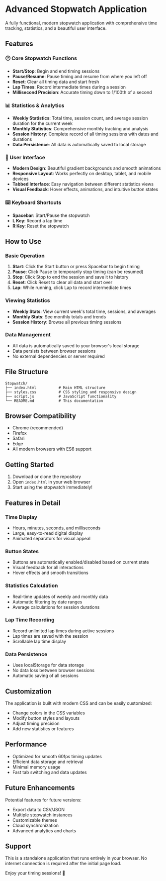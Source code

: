 # Advanced Stopwatch Application

A fully functional, modern stopwatch application with comprehensive time tracking, statistics, and a beautiful user interface.

## Features

### 🕐 Core Stopwatch Functions
- **Start/Stop**: Begin and end timing sessions
- **Pause/Resume**: Pause timing and resume from where you left off
- **Reset**: Clear all timing data and start fresh
- **Lap Times**: Record intermediate times during a session
- **Millisecond Precision**: Accurate timing down to 1/100th of a second

### 📊 Statistics & Analytics
- **Weekly Statistics**: Total time, session count, and average session duration for the current week
- **Monthly Statistics**: Comprehensive monthly tracking and analysis
- **Session History**: Complete record of all timing sessions with dates and durations
- **Data Persistence**: All data is automatically saved to local storage

### 🎨 User Interface
- **Modern Design**: Beautiful gradient backgrounds and smooth animations
- **Responsive Layout**: Works perfectly on desktop, tablet, and mobile devices
- **Tabbed Interface**: Easy navigation between different statistics views
- **Visual Feedback**: Hover effects, animations, and intuitive button states

### ⌨️ Keyboard Shortcuts
- **Spacebar**: Start/Pause the stopwatch
- **L Key**: Record a lap time
- **R Key**: Reset the stopwatch

## How to Use

### Basic Operation
1. **Start**: Click the Start button or press Spacebar to begin timing
2. **Pause**: Click Pause to temporarily stop timing (can be resumed)
3. **Stop**: Click Stop to end the session and save it to history
4. **Reset**: Click Reset to clear all data and start over
5. **Lap**: While running, click Lap to record intermediate times

### Viewing Statistics
- **Weekly Stats**: View current week's total time, sessions, and averages
- **Monthly Stats**: See monthly totals and trends
- **Session History**: Browse all previous timing sessions

### Data Management
- All data is automatically saved to your browser's local storage
- Data persists between browser sessions
- No external dependencies or server required

## File Structure

```
Stopwatch/
├── index.html          # Main HTML structure
├── styles.css          # CSS styling and responsive design
├── script.js           # JavaScript functionality
└── README.md           # This documentation
```

## Browser Compatibility

- Chrome (recommended)
- Firefox
- Safari
- Edge
- All modern browsers with ES6 support

## Getting Started

1. Download or clone the repository
2. Open `index.html` in your web browser
3. Start using the stopwatch immediately!

## Features in Detail

### Time Display
- Hours, minutes, seconds, and milliseconds
- Large, easy-to-read digital display
- Animated separators for visual appeal

### Button States
- Buttons are automatically enabled/disabled based on current state
- Visual feedback for all interactions
- Hover effects and smooth transitions

### Statistics Calculation
- Real-time updates of weekly and monthly data
- Automatic filtering by date ranges
- Average calculations for session durations

### Lap Time Recording
- Record unlimited lap times during active sessions
- Lap times are saved with the session
- Scrollable lap time display

### Data Persistence
- Uses localStorage for data storage
- No data loss between browser sessions
- Automatic saving of all sessions

## Customization

The application is built with modern CSS and can be easily customized:
- Change colors in the CSS variables
- Modify button styles and layouts
- Adjust timing precision
- Add new statistics or features

## Performance

- Optimized for smooth 60fps timing updates
- Efficient data storage and retrieval
- Minimal memory usage
- Fast tab switching and data updates

## Future Enhancements

Potential features for future versions:
- Export data to CSV/JSON
- Multiple stopwatch instances
- Customizable themes
- Cloud synchronization
- Advanced analytics and charts

## Support

This is a standalone application that runs entirely in your browser. No internet connection is required after the initial page load.

Enjoy your timing sessions! 🎯
